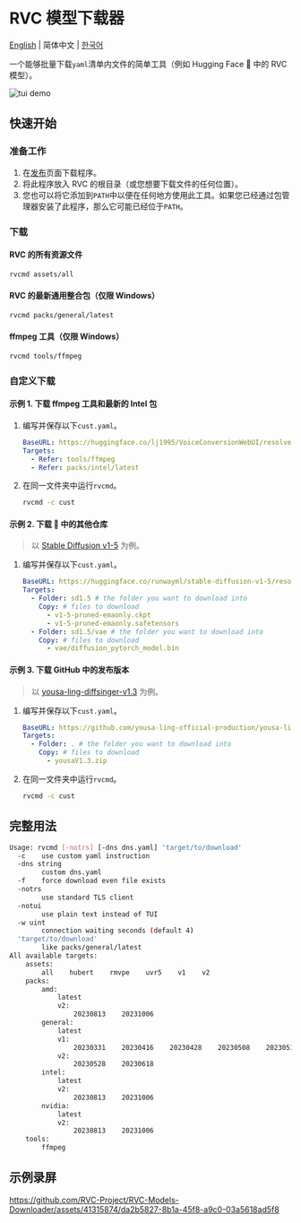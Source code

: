 # RVC 模型下载器

[English](README.md) | 简体中文 | [한국어](README_kr.md)

一个能够批量下载`yaml`清单内文件的简单工具（例如 Hugging Face 🤗 中的 RVC 模型）。

![tui demo](https://github.com/RVC-Project/RVC-Models-Downloader/assets/41315874/db577dfb-8a6d-4909-b071-9d36cc77afc6)

## 快速开始

### 准备工作

1. 在[发布](https://github.com/RVC-Project/RVC-Models-Downloader/releases)页面下载程序。
2. 将此程序放入 RVC 的根目录（或您想要下载文件的任何位置）。
3. 您也可以将它添加到`PATH`中以便在任何地方使用此工具。如果您已经通过包管理器安装了此程序，那么它可能已经位于`PATH`。

### 下载

#### RVC 的所有资源文件

```bash
rvcmd assets/all
```

#### RVC 的最新通用整合包（仅限 Windows）

```bash
rvcmd packs/general/latest
```

#### ffmpeg 工具（仅限 Windows）

```bash
rvcmd tools/ffmpeg
```

### 自定义下载

#### 示例 1. 下载 ffmpeg 工具和最新的 Intel 包

1. 编写并保存以下`cust.yaml`。
   ```yaml
   BaseURL: https://huggingface.co/lj1995/VoiceConversionWebUI/resolve/main
   Targets:
     - Refer: tools/ffmpeg
     - Refer: packs/intel/latest
   ```
2. 在同一文件夹中运行`rvcmd`。
   ```bash
   rvcmd -c cust
   ```

#### 示例 2. 下载 🤗 中的其他仓库

> 以 [Stable Diffusion v1-5](https://huggingface.co/runwayml/stable-diffusion-v1-5) 为例。

1. 编写并保存以下`cust.yaml`。
   ```yaml
   BaseURL: https://huggingface.co/runwayml/stable-diffusion-v1-5/resolve/main
   Targets:
     - Folder: sd1.5 # the folder you want to download into
       Copy: # files to download
         - v1-5-pruned-emaonly.ckpt
         - v1-5-pruned-emaonly.safetensors
     - Folder: sd1.5/vae # the folder you want to download into
       Copy: # files to download
         - vae/diffusion_pytorch_model.bin
   ```

#### 示例 3. 下载 GitHub 中的发布版本

> 以 [yousa-ling-diffsinger-v1.3](https://github.com/yousa-ling-official-production/yousa-ling-diffsinger-v1/releases/tag/v1.3) 为例。

1. 编写并保存以下`cust.yaml`。
   ```yaml
   BaseURL: https://github.com/yousa-ling-official-production/yousa-ling-diffsinger-v1/releases/download/v1.3
   Targets:
     - Folder: . # the folder you want to download into
       Copy: # files to download
         - yousaV1.3.zip
   ```
2. 在同一文件夹中运行`rvcmd`。
   ```bash
   rvcmd -c cust
   ```

## 完整用法

```bash
Usage: rvcmd [-notrs] [-dns dns.yaml] 'target/to/download'
  -c    use custom yaml instruction
  -dns string
        custom dns.yaml
  -f    force download even file exists
  -notrs
        use standard TLS client
  -notui
        use plain text instead of TUI
  -w uint
        connection waiting seconds (default 4)
  'target/to/download'
        like packs/general/latest
All available targets:
    assets:
        all    hubert    rmvpe    uvr5    v1    v2
    packs:
        amd:
            latest
            v2:
                20230813    20231006
        general:
            latest
            v1:
                20230331    20230416    20230428    20230508    20230513    20230516    20230717
            v2:
                20230528    20230618
        intel:
            latest
            v2:
                20230813    20231006
        nvidia:
            latest
            v2:
                20230813    20231006
    tools:
        ffmpeg
```

## 示例录屏

https://github.com/RVC-Project/RVC-Models-Downloader/assets/41315874/da2b5827-8b1a-45f8-a9c0-03a5618ad5f8

